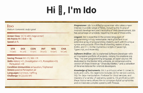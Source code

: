<h1 align="center">Hi 👋, I'm Ido</h1>

<div align="center"><img style="width: 85%" alt="My Stat Block" src="https://github.com/Ido-Barnea/Ido-Barnea/blob/main/statblock.png"/></div>
